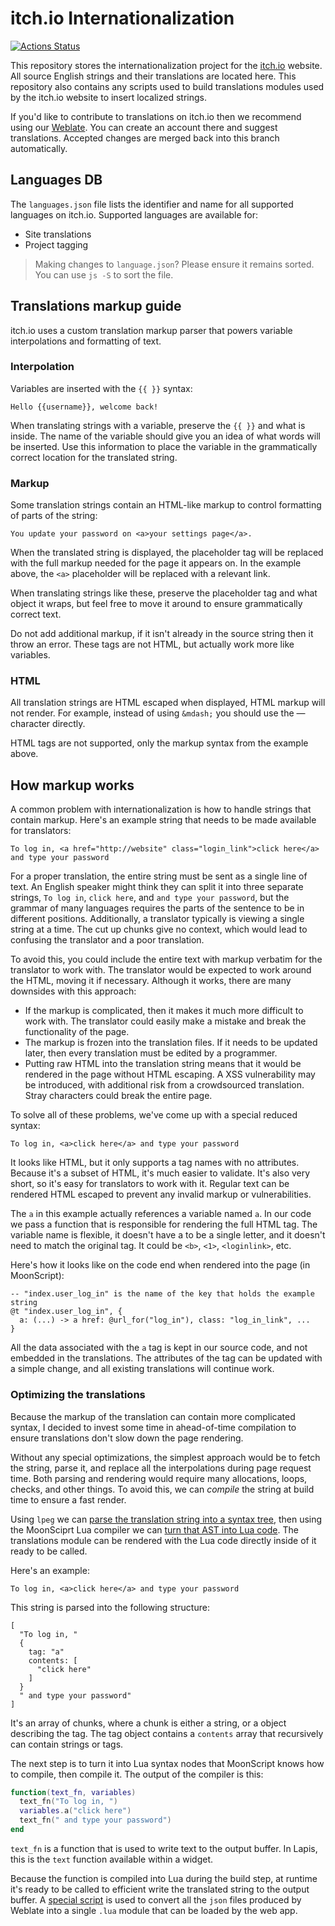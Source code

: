 # itch.io Internationalization

[![Actions Status](https://github.com/itchio/itchio-i18n/workflows/test/badge.svg)](https://github.com/itchio/itchio-i18n/actions)

This repository stores the internationalization project for the
[itch.io](https://itch.io) website. All source English strings and their
translations are located here. This repository also contains any scripts used
to build translations modules used by the itch.io website to insert localized
strings.

If you'd like to contribute to translations on itch.io then we recommend using
our [Weblate](https://weblate.itch.ovh/projects/itchio/). You can create an
account there and suggest translations. Accepted changes are merged back into
this branch automatically.

## Languages DB

The `languages.json` file lists the identifier and name for all supported
languages on itch.io. Supported languages are available for:

* Site translations
* Project tagging

> Making changes to `language.json`? Please ensure it remains sorted. You can
> use `js -S` to sort the file.

## Translations markup guide

itch.io uses a custom translation markup parser that powers variable
interpolations and formatting of text.

### Interpolation

Variables are inserted with the `{{ }}` syntax:

    Hello {{username}}, welcome back!

When translating strings with a variable, preserve the `{{ }}` and what is
inside. The name of the variable should give you an idea of what words will be
inserted. Use this information to place the variable in the grammatically
correct location for the translated string.

### Markup

Some translation strings contain an HTML-like markup to control formatting of
parts of the string:

    You update your password on <a>your settings page</a>.

When the translated string is displayed, the placeholder tag will be replaced
with the full markup needed for the page it appears on. In the example above,
the `<a>` placeholder will be replaced with a relevant link.

When translating strings like these, preserve the placeholder tag and what object it
wraps, but feel free to move it around to ensure grammatically correct text.

Do not add additional markup, if it isn't already in the source string then it
throw an error. These tags are not HTML, but actually work more like variables.

### HTML

All translation strings are HTML escaped when displayed, HTML markup will not
render. For example, instead of using `&mdash;` you should use the — character
directly.

HTML tags are not supported, only the markup syntax from the example above.

## How markup works

A common problem with internationalization is how to handle strings that
contain markup. Here's an example string that needs to be made available for
translators:

    To log in, <a href="http://website" class="login_link">click here</a> and type your password

For a proper translation, the entire string must be sent as a single line of
text. An English speaker might think they can split it into three separate
strings, `To log in`, `click here`, and `and type your password`, but the
grammar of many languages requires the parts of the sentence to be in different
positions.  Additionally, a translator typically is viewing a single string at
a time. The cut up chunks give no context, which would lead to confusing the
translator and a poor translation.

To avoid this, you could include the entire text with markup verbatim for the
translator to work with. The translator would be expected to work around the
HTML, moving it if necessary. Although it works, there are many downsides with
this approach:

* If the markup is complicated, then it makes it much more difficult to work with. The translator could easily make a mistake and break the functionality of the page.
* The markup is frozen into the translation files. If it needs to be updated later, then every translation must be edited by a programmer.
* Putting raw HTML into the translation string means that it would be rendered in the page without HTML escaping. A XSS vulnerability may be introduced, with additional risk from a crowdsourced translation. Stray characters could break the entire page.

To solve all of these problems, we've come up with a special reduced syntax:

    To log in, <a>click here</a> and type your password

It looks like HTML, but it only supports a tag names with no attributes.
Because it's a subset of HTML, it's much easier to validate. It's also very
short, so it's easy for translators to work with it. Regular text can be
rendered HTML escaped to prevent any invalid markup or vulnerabilities.

The `a` in this example actually references a variable named `a`. In our code
we pass a function that is responsible for rendering the full HTML tag. The
variable name is flexible, it doesn't have a to be a single letter, and it
doesn't need to match the original tag. It could be `<b>`, `<1>`,
`<loginlink>`, etc.

Here's how it looks like on the code end when rendered into the page (in MoonScript):


```moon
-- "index.user_log_in" is the name of the key that holds the example string
@t "index.user_log_in", {
  a: (...) -> a href: @url_for("log_in"), class: "log_in_link", ...
}
```

All the data associated with the `a` tag is kept in our source code, and not
embedded in the translations. The attributes of the tag can be updated with a
simple change, and all existing translations will continue work.


### Optimizing the translations

Because the markup of the translation can contain more complicated syntax, I
decided to invest some time in ahead-of-time compilation to ensure translations
don't slow down the page rendering.

Without any special optimizations, the simplest approach would be to fetch the
string, parse it, and replace all the interpolations during page request time.
Both parsing and rendering would require many allocations, loops, checks, and
other things. To avoid this, we can *compile* the string at build time to
ensure a fast render.

Using `lpeg` we can [parse the translation string into a syntax tree](https://github.com/itchio/itchio-i18n/blob/master/helpers/compiler.moon#L10), then using
the MoonSciprt Lua compiler we can [turn that AST into Lua code](https://github.com/itchio/itchio-i18n/blob/master/helpers/compiler.moon#L40). The
translations module can be rendered with the Lua code directly inside of it
ready to be called.

Here's an example:

    To log in, <a>click here</a> and type your password


This string is parsed into the following structure:

    [
      "To log in, "
      {
        tag: "a"
        contents: [
          "click here"
        ]
      }
      " and type your password"
    ]

It's an array of chunks, where a chunk is either a string, or a object
describing the tag. The tag object contains a `contents` array that recursively
can contain strings or tags.

The next step is to turn it into Lua syntax nodes that MoonScript knows how to
compile, then compile it. The output of the compiler is this:

```lua
function(text_fn, variables)
  text_fn("To log in, ")
  variables.a("click here")
  text_fn(" and type your password")
end
```

`text_fn` is a function that is used to write text to the output buffer. In
Lapis, this is the `text` function available within a widget.

Because the function is compiled into Lua during the build step, at runtime
it's ready to be called to efficient write the translated string to the output
buffer. A [special script](https://github.com/itchio/itchio-i18n/blob/master/build_translations.moon) is used to convert all the `json` files produced by
Weblate into a single `.lua` module that can be loaded by the web app.


